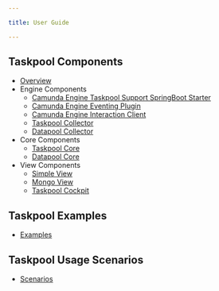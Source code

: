 ```yaml
---

title: User Guide

---
```

## Taskpool Components

* [Overview](components/index.ad)
* Engine Components 
  * [Camunda Engine Taskpool Support SpringBoot Starter](components/engine-starter.ad)
  * [Camunda Engine Eventing Plugin](components/engine-eventing-plugin.ad)
  * [Camunda Engine Interaction Client](components/engine-interaction-client.ad)
  * [Taskpool Collector](components/engine-taskpool-collector.ad)
  * [Datapool Collector](components/engine-datapool-collector.ad)
* Core Components
  * [Taskpool Core](components/core-taskpool.ad)
  * [Datapool Core](components/core-datapool.ad)
* View Components
  * [Simple View](components/view-simple.ad)
  * [Mongo View](components/view-mongo.ad)
  * [Taskpool Cockpit](components/view-cockpit.ad)


## Taskpool Examples
* [Examples](examples.ad)

## Taskpool Usage Scenarios
* [Scenarios](scenarios.ad)


